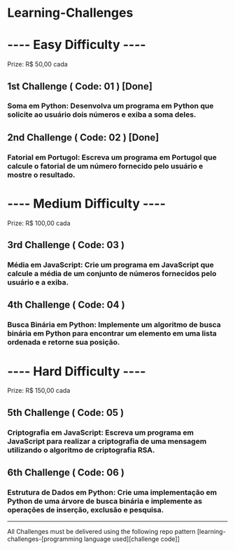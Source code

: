 # Learning-Challenges

# ---- Easy Difficulty ----
Prize: R$ 50,00 cada

## 1st Challenge ( Code: 01 ) [Done]
### Soma em Python: Desenvolva um programa em Python que solicite ao usuário dois números e exiba a soma deles.

## 2nd Challenge ( Code: 02 ) [Done]
### Fatorial em Portugol: Escreva um programa em Portugol que calcule o fatorial de um número fornecido pelo usuário e mostre o resultado.

# ---- Medium Difficulty ----
Prize: R$ 100,00 cada

## 3rd Challenge ( Code: 03 )
### Média em JavaScript: Crie um programa em JavaScript que calcule a média de um conjunto de números fornecidos pelo usuário e a exiba.

## 4th Challenge ( Code: 04 )
### Busca Binária em Python: Implemente um algoritmo de busca binária em Python para encontrar um elemento em uma lista ordenada e retorne sua posição.

# ---- Hard Difficulty ----
Prize: R$ 150,00 cada

## 5th Challenge ( Code: 05 )
### Criptografia em JavaScript: Escreva um programa em JavaScript para realizar a criptografia de uma mensagem utilizando o algoritmo de criptografia RSA.

## 6th Challenge ( Code: 06 )
### Estrutura de Dados em Python: Crie uma implementação em Python de uma árvore de busca binária e implemente as operações de inserção, exclusão e pesquisa.


-------

All Challenges must be delivered using the following repo pattern [learning-challenges-[programming language used][challenge code]]
